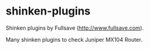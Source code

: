 # shinken-plugins
Shinken plugins by Fullsave (http://www.fullsave.com).

Many shinken plugins to check Juniper MX104 Router. 
